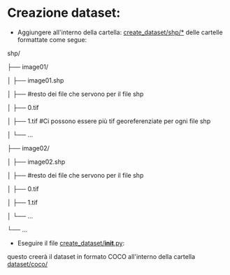 # Creazione dataset:
* Aggiungere all'interno della cartella: [create_dataset/shp/*]() delle cartelle formattate come segue:

shp/

├── image01/

│   ├── image01.shp

│   ├── #resto dei file che servono per il file shp

│   ├── 0.tif

│   ├── 1.tif     #Ci possono essere più tif georeferenziate per ogni file shp

│   └── ...

├── image02/

│   ├── image02.shp

│   ├── #resto dei file che servono per il file shp

│   ├── 0.tif

│   ├── 1.tif

│   └── ...

└── ...

* Eseguire il file [create_dataset/__init__.py]():

questo creerà il dataset in formato COCO all'interno della cartella [dataset/coco/]()
